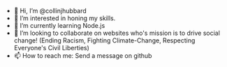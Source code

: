 - 👋 Hi, I’m @collinjhubbard
- 👀 I’m interested in honing my skills.
- 🌱 I’m currently learning Node.js
- 💞️ I’m looking to collaborate on websites who's mission is to drive social change! (Ending Racism, Fighting Climate-Change, Respecting Everyone's Civil Liberties)
- 📫 How to reach me: Send a message on github

<!---
collinjhubbard/collinjhubbard is a ✨ special ✨ repository because its `README.md` (this file) appears on your GitHub profile.
You can click the Preview link to take a look at your changes.
--->
